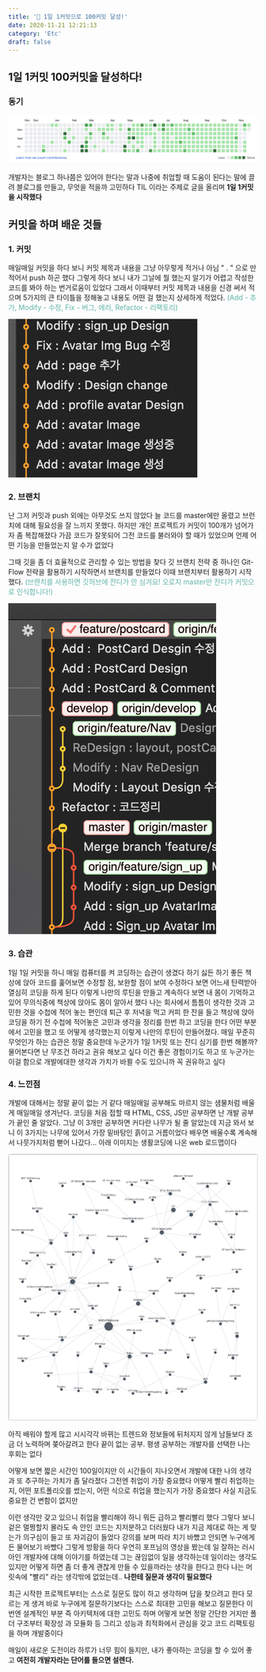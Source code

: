 ```yaml
---
title: '🙏 1일 1커밋으로 100커밋 달성!'
date: 2020-11-21 12:21:13
category: 'Etc'
draft: false
---
```


## **1일 1커밋 100커밋을 달성하다!**

### 동기

![](./images/123123.png)

개발자는 블로그 하나쯤은 있어야 한다는 말과 나중에 취업할 때 도움이 된다는 말에 끌려 블로그를 만들고, 무엇을 적을까 고민하다 TIL 이라는 주제로 글을 올리며 **1일 1커밋을 시작했다**

## **커밋을 하며 배운 것들**

### 1. 커밋

매일매일 커밋을 하다 보니 커밋 제목과 내용을 그냥 아무렇게 적거나 아님 " . " 으로 만 적어서 push 하곤 했다 그렇게 하다 보니 내가 그날에 뭘 했는지 알기가 어렵고 작성한 코드를 봐야 하는 번거로움이 있었다 그래서 이때부터 커밋 제목과 내용을 신경 써서 적으며 5가지의 큰 타이틀을 정해놓고 내용도 어떤 걸 했는지 상세하게 적었다. <span style="color: #60b4a6">(Add - 추가, Modify - 수정, Fix - 버그, 에러, Refactor - 리팩토리)</span>

![](./images/1000.png)
<br>

### 2. 브랜치

난 그저 커밋과 push 외에는 아무것도 쓰지 않았다 늘 코드를 master에만 올렸고 브런치에 대해 필요성을 잘 느끼지 못했다. 하지만 개인 프로젝트가 커밋이 100개가 넘어가자 좀 복잡해졌다 가끔 코드가 잘못되어 그전 코드를 불러와야 할 때가 있었으며 언제 어떤 기능을 만들었는지 알 수가 없었다

그때 깃을 좀 더 효율적으로 관리할 수 있는 방법을 찾다 깃 브랜치 전략 중 하나인 Git-Flow 전략을 활용하기 시작하면서 브랜치를 만들었다 이때 브랜치부터 활용하기 시작했다. <span style="color: #60b4a6">(브랜치를 사용하면 깃허브에 잔디가 안 심겨요! 오로지 master만 잔디가 커밋으로 인식합니다!)</span>

![](./images/1001.png)
<br>

### 3. 습관

1일 1일 커밋을 하니 매일 컴퓨터를 켜 코딩하는 습관이 생겼다 하기 싫든 하기 좋든 책상에 앉아 코드를 훑어보면 수정할 점, 보완할 점이 보여 수정하다 보면 어느새 탄력받아 열심히 코딩을 하게 된다 이렇게 나만의 루틴을 만들고 계속하다 보면 내 몸이 기억하고 있어 무의식중에 책상에 앉아도 몸이 알아서 했다 나는 회사에서 틈틈이 생각한 것과 고민한 것을 수첩에 적어 놓는 편인데 퇴근 후 저녁을 먹고 커피 한 잔을 들고 책상에 앉아 코딩을 하기 전 수첩에 적어놓은 고민과 생각을 정리를 한번 하고 코딩을 한다 어떤 부분에서 고민을 했고 또 어떻게 생각했는지 이렇게 나만의 루틴이 만들어졌다. 매일 꾸준히 무엇인가 하는 습관은 정말 중요한데 누군가가 1일 1커밋 또는 잔디 심기를 한번 해볼까? 물어본다면 난 무조건 하라고 권유 해보고 싶다 이건 좋은 경험이기도 하고 또 누군가는 이걸 함으로 개발에대한 생각과 가치가 바뀔 수도 있으니까 꼭 권유하고 싶다
<br>

### 4. 느낀점

개발에 대해서는 정말 끝이 없는 거 같다 매일매일 공부해도 마르지 않는 샘물처럼 배울게 매일매일 생겨난다. 코딩을 처음 접할 때 HTML, CSS, JS만 공부하면 난 개발 공부가 끝인 줄 알았다. 그냥 이 3개만 공부하면 커다란 나무가 될 줄 알았는데 지금 와서 보니 이 3가지는 나무에 있어서 가장 밑바탕인 흙이고 거름이었다 배우면 배울수록 계속해서 나뭇가지처럼 뻗어 나갔다... 아래 이미지는 생활코딩에 나온 web 로드맵이다

![](./images/1002.png)

아직 배워야 할게 많고 시시각각 바뀌는 트렌드와 정보들에 뒤처지지 않게 남들보다 조금 더 노력하며 쫒아갈려고 한다 끝이 없는 공부. 평생 공부하는 개발자를 선택한 나는 후회는 없다

어떻게 보면 짧은 시간인 100일이지만 이 시간들이 지나오면서 개발에 대한 나의 생각과 또 추구하는 가치가 좀 달라졌다 그전엔 취업이 가장 중요했다 어떻게 빨리 취업하는지, 어떤 포트폴리오를 썼는지, 어떤 식으로 취업을 했는지가 가장 중요했다 사실 지금도 중요한 건 변함이 없지만

이런 생각만 갖고 있으니 취업을 빨리해야 하니 뭐든 급하고 빨리빨리 했다 그렇다 보니 겉은 멀쩡할지 몰라도 속 안인 코드는 지저분하고 더러웠다 내가 지금 제대로 하는 게 맞는가 의구심이 들고 또 자괴감이 들었다 강의를 보며 따라 치기 바빴고 안되면 누구에게든 물어보기 바빴다 그렇게 방황을 하다 우연히 포프님의 영상을 봤는데 일 잘하는 러시아인 개발자에 대해 이야기를 하였는데 그는 끊임없이 일을 생각하는데 일이라는 생각도 있지만 어떻게 하면 좀 더 좋게 괜찮게 만들 수 있을까라는 생각을 한다고 한다 나는 머릿속에 "빨리" 라는 생각밖에 없었는데.. **나한테 질문과 생각이 필요했다**

최근 시작한 프로젝트부터는 스스로 질문도 많이 하고 생각하며 답을 찾으려고 한다 모르는 게 생겨 바로 누구에게 질문하기보다는 스스로 최대한 고민을 해보고 질문한다 이번엔 설계적인 부분 즉 아키텍처에 대한 고민도 하며 어떻게 보면 정말 간단한 거지만 폴더 구조부터 확장성 과 모듈화 등 그리고 성능과 최적화에서 관심을 갖고 코드 리팩토링을 하며 개발중이다

매일이 새로운 도전이라 하루가 너무 힘이 들지만, 내가 좋아하는 코딩을 할 수 있어 좋고 **여전히 개발자라는 단어를 들으면 설렌다.**

<br/>
<br/>
